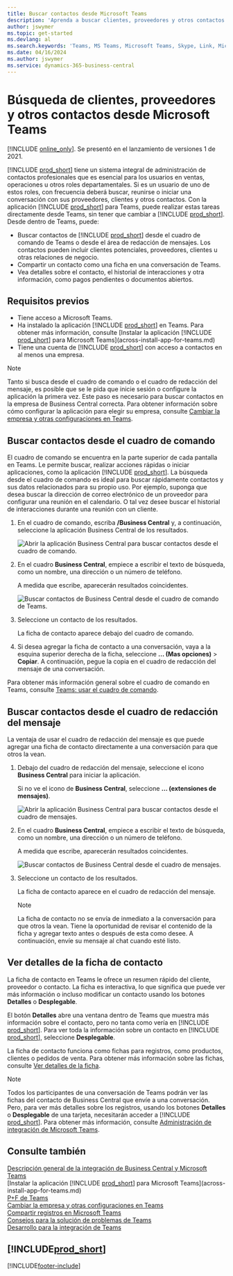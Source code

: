 ```yaml
---
title: Buscar contactos desde Microsoft Teams
description: 'Aprenda a buscar clientes, proveedores y otros contactos de Business Central desde Microsoft Teams.'
author: jswymer
ms.topic: get-started
ms.devlang: al
ms.search.keywords: 'Teams, MS Teams, Microsoft Teams, Skype, Link, Microsoft 365, contacts, search, messaging extensions'
ms.date: 04/16/2024
ms.author: jswymer
ms.service: dynamics-365-business-central
---
```


# Búsqueda de clientes, proveedores y otros contactos desde Microsoft Teams

[!INCLUDE [online_only](includes/online_only.md)]. Se presentó en el lanzamiento de versiones 1 de 2021.

[!INCLUDE [prod_short](includes/prod_short.md)] tiene un sistema integral de administración de contactos profesionales que es esencial para los usuarios en ventas, operaciones u otros roles departamentales. Si es un usuario de uno de estos roles, con frecuencia deberá buscar, reunirse o iniciar una conversación con sus proveedores, clientes y otros contactos. Con la aplicación [!INCLUDE [prod_short](includes/prod_short.md)] para Teams, puede realizar estas tareas directamente desde Teams, sin tener que cambiar a [!INCLUDE [prod_short](includes/prod_short.md)]. Desde dentro de Teams, puede:

- Buscar contactos de [!INCLUDE [prod_short](includes/prod_short.md)] desde el cuadro de comando de Teams o desde el área de redacción de mensajes. Los contactos pueden incluir clientes potenciales, proveedores, clientes u otras relaciones de negocio.
- Compartir un contacto como una ficha en una conversación de Teams.
- Vea detalles sobre el contacto, el historial de interacciones y otra información, como pagos pendientes o documentos abiertos.

## Requisitos previos

- Tiene acceso a Microsoft Teams.
- Ha instalado la aplicación [!INCLUDE [prod_short](includes/prod_short.md)] en Teams. Para obtener más información, consulte [Instalar la aplicación [!INCLUDE [prod_short](includes/prod_short.md)] para Microsoft Teams](across-install-app-for-teams.md)
- Tiene una cuenta de [!INCLUDE [prod_short](includes/prod_short.md)] con acceso a contactos en al menos una empresa.

> [!NOTE]
> Tanto si busca desde el cuadro de comando o el cuadro de redacción del mensaje, es posible que se le pida que inicie sesión o configure la aplicación la primera vez. Este paso es necesario para buscar contactos en la empresa de Business Central correcta. Para obtener información sobre cómo configurar la aplicación para elegir su empresa, consulte [Cambiar la empresa y otras configuraciones en Teams](across-teams-settings.md).

## Buscar contactos desde el cuadro de comando

El cuadro de comando se encuentra en la parte superior de cada pantalla en Teams. Le permite buscar, realizar acciones rápidas o iniciar aplicaciones, como la aplicación [!INCLUDE [prod_short](includes/prod_short.md)]. La búsqueda desde el cuadro de comando es ideal para buscar rápidamente contactos y sus datos relacionados para su propio uso. Por ejemplo, suponga que desea buscar la dirección de correo electrónico de un proveedor para configurar una reunión en el calendario. O tal vez desee buscar el historial de interacciones durante una reunión con un cliente.

1. En el cuadro de comando, escriba **/Business Central** y, a continuación, seleccione la aplicación Business Central de los resultados.

    ![Abrir la aplicación Business Central para buscar contactos desde el cuadro de comando.](media/teams-contacts-command-1a.png)

2. En el cuadro **Business Central**, empiece a escribir el texto de búsqueda, como un nombre, una dirección o un número de teléfono.

    A medida que escribe, aparecerán resultados coincidentes.

    ![Buscar contactos de Business Central desde el cuadro de comando de Teams.](media/teams-contacts-command-2.png)
3. Seleccione un contacto de los resultados.

    La ficha de contacto aparece debajo del cuadro de comando.

4. Si desea agregar la ficha de contacto a una conversación, vaya a la esquina superior derecha de la ficha, seleccione **... (Mas opciones)** > **Copiar**. A continuación, pegue la copia en el cuadro de redacción del mensaje de una conversación.  

Para obtener más información general sobre el cuadro de comando en Teams, consulte [Teams: usar el cuadro de comando](https://support.microsoft.com/en-us/office/use-the-command-box-13c4e429-7324-4886-b377-5dbed539193b).

## Buscar contactos desde el cuadro de redacción del mensaje

La ventaja de usar el cuadro de redacción del mensaje es que puede agregar una ficha de contacto directamente a una conversación para que otros la vean.

1. Debajo del cuadro de redacción del mensaje, seleccione el icono **Business Central** para iniciar la aplicación.

    Si no ve el icono de **Business Central**, seleccione **... (extensiones de mensajes)**.

    ![Abrir la aplicación Business Central para buscar contactos desde el cuadro de mensajes.](media/teams-contacts-message-box.png)

2. En el cuadro **Business Central**, empiece a escribir el texto de búsqueda, como un nombre, una dirección o un número de teléfono.

    A medida que escribe, aparecerán resultados coincidentes.

    ![Buscar contactos de Business Central desde el cuadro de mensajes.](media/teams-contacts-5.png)
3. Seleccione un contacto de los resultados.

    La ficha de contacto aparece en el cuadro de redacción del mensaje.

    > [!NOTE]
    > La ficha de contacto no se envía de inmediato a la conversación para que otros la vean. Tiene la oportunidad de revisar el contenido de la ficha y agregar texto antes o después de esta como desee. A continuación, envíe su mensaje al chat cuando esté listo.

<!--
### Here's another way

1. Instead of using the **Business Central** icon, type **@Business Central** directly in the message compose box.
2. Enter your search terms in the box.
3. Use the up and down arrow keys on the keyboard to choose a contact, then select <kbd>Enter</kbd> to select it.-->

## Ver detalles de la ficha de contacto

La ficha de contacto en Teams le ofrece un resumen rápido del cliente, proveedor o contacto. La ficha es interactiva, lo que significa que puede ver más información o incluso modificar un contacto usando los botones **Detalles** o **Desplegable**.

El botón **Detalles** abre una ventana dentro de Teams que muestra más información sobre el contacto, pero no tanta como vería en [!INCLUDE [prod_short](includes/prod_short.md)]. Para ver toda la información sobre un contacto en [!INCLUDE [prod_short](includes/prod_short.md)], seleccione **Desplegable**.

La ficha de contacto funciona como fichas para registros, como productos, clientes o pedidos de venta. Para obtener más información sobre las fichas, consulte [Ver detalles de la ficha](across-working-with-teams.md#view-card-details).

> [!NOTE]
> Todos los participantes de una conversación de Teams podrán ver las fichas del contacto de Business Central que envíe a una conversación. Pero, para ver más detalles sobre los registros, usando los botones **Detalles** o **Desplegable** de una tarjeta, necesitarán acceder a [!INCLUDE [prod_short](includes/prod_short.md)]. Para obtener más información, consulte [Administración de integración de Microsoft Teams](admin-teams-integration.md#minimum-requirements-1).

## Consulte también

[Descripción general de la integración de Business Central y Microsoft Teams](across-teams-overview.md)  
[Instalar la aplicación [!INCLUDE [prod_short](includes/prod_short.md)] para Microsoft Teams](across-install-app-for-teams.md)  
[P+F de Teams](teams-faq.md)  
[Cambiar la empresa y otras configuraciones en Teams](across-teams-settings.md)  
[Compartir registros en Microsoft Teams](across-working-with-teams.md)  
[Consejos para la solución de problemas de Teams](admin-teams-troubleshooting.md)  
[Desarrollo para la integración de Teams](/dynamics365/business-central/dev-itpro/developer/devenv-develop-for-teams)  

## [!INCLUDE[prod_short](includes/free_trial_md.md)]  


[!INCLUDE[footer-include](includes/footer-banner.md)]